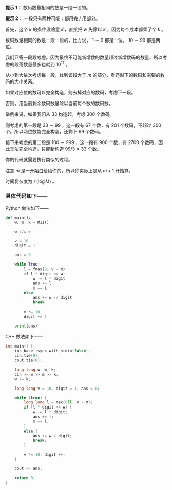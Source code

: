 **提示 1：** 数码数量相同的数是一段一段的。

**提示 2：** 一段只有两种可能：都用完 / 用部分。

首先，这个 $k$ 的条件没啥意义，直接把 $w$ 先除以 $k$ ，因为每个成本都乘了个 $k$ 。

数码数量相同的数是一段一段的，比方说， $1\sim 9$ 都是一位， $10\sim 99$ 都是两位。

我们只需一段段考虑。因为最终不可能新增数的数量超过新增数码的数量，所以考虑的段落数量最多也就到 $10^{17}$ 。

从小到大依次考虑每一段，找到该段大于 $m$ 的部分，看还剩下的数码和需要的数码的大小关系。

如果对应位的数可以完全构造，则去掉对应的数码，考虑下一段。

否则，用当前剩余数码数量除以当前每个数的数码数。

举例来说，如果我们从 $33$ 构造起，考虑 $300$ 个数码。

则考虑的第一段是 $33\sim 99$ ，这一段有 $67$ 个数，有 $201$ 个数码，不超过 $300$ 个。所以两位数能完全构造，还剩下 $99$ 个数码。

接下来考虑的第二段是 $100\sim 999$ ，这一段有 $900$ 个数，有 $2700$ 个数码，因此无法完全构造，只能新构造 $99 / 3=33$ 个数。

你的代码就需要执行类似的过程。

注意 $m$ 是一开始白给给你的，所以你实际上是从 $m+1$ 开始算。

时间复杂度为 $\mathcal{O}(\log M)$ 。

### 具体代码如下——

Python 做法如下——

```Python []
def main():
    w, m, k = MII()

    w //= k

    v = 10
    digit = 1

    ans = 0

    while True:
        l = fmax(0, v - m)
        if l * digit <= w:
            w -= l * digit
            ans += l
            m += l
        else:
            ans += w // digit
            break
        
        v *= 10
        digit += 1

    print(ans)
```

C++ 做法如下——

```cpp []
int main() {
    ios_base::sync_with_stdio(false);
    cin.tie(0);
    cout.tie(0);

    long long w, m, k;
    cin >> w >> m >> k;
    w /= k;

    long long v = 10, digit = 1, ans = 0;

    while (true) {
        long long l = max(0ll, v - m);
        if (l * digit <= w) {
            w -= l * digit;
            ans += l;
            m += l;
        }
        else {
            ans += w / digit;
            break;
        }

        v *= 10, digit ++;
    }

    cout << ans;

    return 0;
}
```